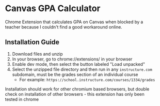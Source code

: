 # Canvas GPA Calculator
Chrome Extension that calculates GPA on Canvas when blocked by a teacher because I couldn't find a good workaround online.

## Installation Guide
1. Download files and unzip
2. In your browser, go to chrome://extensions/ in your browser
3. Enable dev mode, then select the button labeled "Load unpacked"
4. Select the unzipped file directory and then run in any `instructure.com` subdomain, must be the grades section of an individual course
   - For example: `https://school.instructure.com/courses/1334/grades`

Installation should work for other chromium based browsers, but double check on installation of other browsers - this extension has only been tested in chrome
